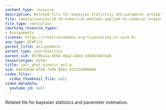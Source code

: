 ```yaml
---
content_type: resource
description: Related file for bayesian statistics and parameter estimation.
file: /media/courses/10-34-numerical-methods-applied-to-chemical-engineering-fall-2005/0eb436dd6fe07a508b6243237400b60d_calc_yhat_kinetic_ex1.m
file_type: text/plain
learning_resource_types:
- Assignments
license: https://creativecommons.org/licenses/by-nc-sa/4.0/
ocw_type: OCWFile
parent_title: Assignments
parent_type: CourseSection
parent_uid: 6579ba2a-d59e-49a2-b4b4-14584348cba6
resourcetype: Other
title: calc_yhat_kinetic_ex1.m
uid: 0eb436dd-6fe0-7a50-8b62-43237400b60d
video_files:
  video_thumbnail_file: null
video_metadata:
  youtube_id: null
---
```

Related file for bayesian statistics and parameter estimation.